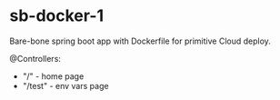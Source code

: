 # sb-docker-1

Bare-bone spring boot app with Dockerfile for primitive Cloud deploy.

@Controllers:
* "/" - home page
* "/test" - env vars page